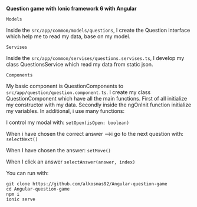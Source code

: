 **Question game with Ionic framework 6 with Angular**


```Models```

Inside the ```src/app/common/models/questions```, I create the Question interface which help me to read 
my data, base on my model.

```Servises```


Inside the ```src/app/common/servises/questions.servises.ts```, I develop my class QuestionsService which read my data from static json. 


```Components```

My basic component is QuestionComponents to ```src/app/question/question.component.ts```.
I create my class QuestionComponent which have all the main functions. First of all initialize my constructor with my data.
Secondly inside the ngOnInit function initialize my variables. In additional, i use many functions:

I control my modal with:
```setOpen(isOpen: boolean)``` 

When i have chosen the correct answer -->i go to the next question with:
```selectNext()```

When I have chosen the answer:
```setMove()``` 

When I click an answer
```selectAnswer(answer, index)```


You can run with:
```
git clone https://github.com/alkosmas92/Angular-question-game
cd Angular-question-game
npm i
ionic serve 
```

